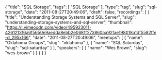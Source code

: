 {
  "title": "SQL Storage",
  "tags": [
    "SQL Storage"
  ],
  "type": "tag",
  "slug": "sql-storage",
  "date": "2011-08-27T20:49:06",
  "draft": false,
  "recordings": [
    {
      "title": "Understanding Storage Systems and SQL Server",
      "slug": "understanding-storage-systems-and-sql-server",
      "thumbnail": "https://i.vimeocdn.com/video/495923011-4261213f6a6f5650e9aedda8ebb2e0681f273860aa92fae198018a1df5582ffe-d_295x166",
      "date": "2011-08-27T20:49:06",
      "meetups": [
        {
          "name": "Oklahoma Groups",
          "slug": "oklahoma"
        },
        {
          "name": "SQL Saturday",
          "slug": "sql-saturday"
        }
      ],
      "speakers": [
        {
          "name": "Wes Brown",
          "slug": "wes-brown"
        }
      ]
    }
  ]
}